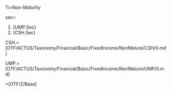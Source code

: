 Ti=Non-Maturity

sec=<ol><li>{UMP.Sec}</li><li>{CSH.Sec}</li></ol>

CSH.=[OTF/ACTUS/Taxonomy/Financial/Basic/FixedIncome/NonMature/CSH/0.md]

UMP.=[OTF/ACTUS/Taxonomy/Financial/Basic/FixedIncome/NonMature/UMP/0.md]

=[OTF/Z/Base]